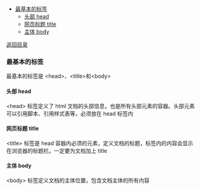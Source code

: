   
  
- [最基本的标签](#最基本的标签 )
  - [头部 head](#头部-head )
  - [网页标题 title](#网页标题-title )
  - [主体 body](#主体-body )
  
[返回目录](Readme.md)

###  最基本的标签
  
最基本的标签是 \<head\>、\<title\>和\<body\>
  
####  头部 head
  
\<head\> 标签定义了 html 文档的头部信息，也是所有头部元素的容器。头部元素可以引用脚本、引用样式表等，必须放在 head 标签内
  
####  网页标题 title
  
\<title\> 标签是 head 容器内必须的元素，定义文档的标题，标签内的内容会显示在浏览器的标题栏。一定要为文档加上 title
  
####  主体 body
  
\<body\> 标签定义文档的主体位置，包含文档主体的所有内容
  
